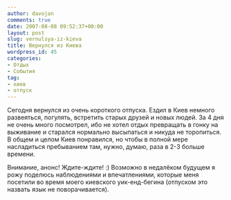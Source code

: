 ```yaml
---
author: davojan
comments: true
date: 2007-08-08 09:52:37+00:00
layout: post
slug: vernulsya-iz-kieva
title: Вернулся из Киева
wordpress_id: 45
categories:
- Отдых
- События
tag:
- киев
- отпуск
---
```


Сегодня вернулся из очень короткого отпуска. Ездил в Киев немного развеяться, погулять, встретить
старых друзей и новых людей. За 4 дня не очень много посмотрел, ибо не хотел отдых превращать в
гонку на выживание и старался нормально высыпаться и никуда не торопиться.  В общем и целом Киев
понравился, но чтобы в полной мере насладиться пребыванием там, нужно, думаю, раза в 2-3 больше
времени.

Внимание, анонс! Ждите-ждите! :) Возможно в недалёком будущем я рожу поделюсь наблюдениями и
впечатлениями, которые меня посетили во время моего киевского уик-енд-бегина (отпуском это назвать
язык не поворачивается).

